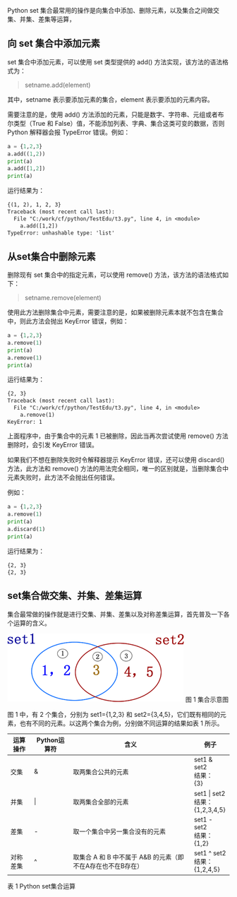 Python set 集合最常用的操作是向集合中添加、删除元素，以及集合之间做交集、并集、差集等运算，

## 向 set 集合中添加元素

set 集合中添加元素，可以使用 set 类型提供的 add() 方法实现，该方法的语法格式为：

> setname.add(element)

其中，setname 表示要添加元素的集合，element 表示要添加的元素内容。

需要注意的是，使用 add() 方法添加的元素，只能是数字、字符串、元组或者布尔类型（True 和 False）值，不能添加列表、字典、集合这类可变的数据，否则 Python 解释器会报 TypeError 错误。例如：
```python
a = {1,2,3}
a.add((1,2))
print(a)
a.add([1,2])
print(a)
```
运行结果为：
```consle
{(1, 2), 1, 2, 3}
Traceback (most recent call last):
  File "C:/work/cf/python/TestEdu/t3.py", line 4, in <module>
    a.add([1,2])
TypeError: unhashable type: 'list'
```
## 从set集合中删除元素
删除现有 set 集合中的指定元素，可以使用 remove() 方法，该方法的语法格式如下：
> setname.remove(element)

使用此方法删除集合中元素，需要注意的是，如果被删除元素本就不包含在集合中，则此方法会抛出 KeyError 错误，例如：
```python
a = {1,2,3}
a.remove(1)
print(a)
a.remove(1)
print(a)
```
运行结果为：
```consle
{2, 3}
Traceback (most recent call last):
  File "C:/work/cf/python/TestEdu/t3.py", line 4, in <module>
    a.remove(1)
KeyError: 1
```

上面程序中，由于集合中的元素 1 已被删除，因此当再次尝试使用 remove() 方法删除时，会引发 KeyError 错误。

如果我们不想在删除失败时令解释器提示 KeyError 错误，还可以使用 discard() 方法，此方法和 remove() 方法的用法完全相同，唯一的区别就是，当删除集合中元素失败时，此方法不会抛出任何错误。

例如：
```python
a = {1,2,3}
a.remove(1)
print(a)
a.discard(1)
print(a)
```
运行结果为：
```consle
{2, 3}
{2, 3}
```

## set集合做交集、并集、差集运算
集合最常做的操作就是进行交集、并集、差集以及对称差集运算，首先普及一下各个运算的含义。

<div class='img_content'>
    <img  src="../imgs/4.4.gif" />
    <span>图 1 集合示意图</span>
</div>

图 1 中，有 2 个集合，分别为 set1={1,2,3} 和 set2={3,4,5}，它们既有相同的元素，也有不同的元素。以这两个集合为例，分别做不同运算的结果如表 1 所示。

|  运算操作   | Python运算符  | 含义| 例子 |
|  ----  | ----  |----  |----  |
|交集	|&	|取两集合公共的元素	| set1 & set2 <br> 结果：<br>{3}|
|并集	| &#124;	|取两集合全部的元素	|set1 &#124; set2<br> 结果：<br>{1,2,3,4,5}|
|差集	|-	|取一个集合中另一集合没有的元素	| set1 - set2<br> 结果：<br>{1,2}|
|对称差集	|^	|	取集合 A 和 B 中不属于 A&B 的元素（即不在A存在也不在B存在）	| set1 ^ set2<br> 结果：<br>{1,2,4,5}|


表 1 Python set集合运算